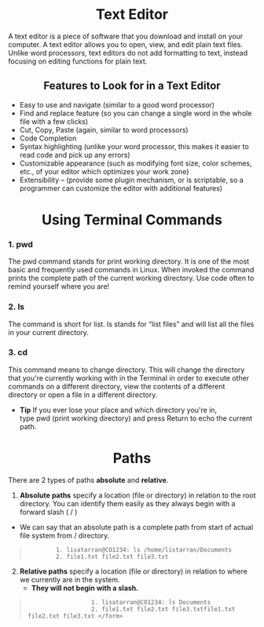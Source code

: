 # <center> <b>Text Editor </b> </center>

A text editor is a piece of software that you download and install on your computer. A text editor allows you to open, view, and edit plain text files. Unlike word processors, text editors do not add formatting to text, instead focusing on editing functions for plain text.

## <center> <b>Features to Look for in a Text Editor</b> </center>

* Easy to use and navigate (similar to a good word processor)
* Find and replace feature (so you can change a single word in the whole file with a few clicks)
* Cut, Copy, Paste (again, similar to word processors)
* Code Completion
* Syntax highlighting (unlike your word processor, this makes it easier to read code and pick up any errors)
* Customizable appearance (such as modifying font size, color schemes, etc., of your editor which optimizes your work zone)
* Extensibility – (provide some plugin mechanism, or is scriptable, so a programmer can customize the editor with additional features)

# <center> <b>Using Terminal Commands</b> </center>

### 1. **pwd**
   The pwd command stands for print working directory. It is one of the most basic and frequently used commands in Linux. When invoked the command prints the complete path of the current working directory.  Use code often to remind yourself where you are!

### 2. **ls**
The command is short for list. ls stands for “list files” and will list all the files in your current directory. 

### 3. **cd**
This command means to change directory. This will change the directory that you're currently working with in the Terminal in order to execute other commands on a different directory, view the contents of a different directory or open a file in a different directory. 
  * **Tip** If you ever lose your place and which directory you're in, type pwd (print working directory) and press Return to echo the current path.
  
# <center> **Paths** </center>

There are 2 types of paths **absolute** and **relative**. 

1. **Absolute paths** specify a location (file or directory) in relation to the root directory. You can identify them easily as they always begin with a forward slash ( / )
* We can say that an absolute path is a complete path from start of actual file system from / directory.
>             1. lisatarran@CO1234: ls /home/listarran/Documents
>             2. file1.txt file2.txt file3.txt



2. <b>Relative paths</b> specify a location (file or directory) in relation to where we currently are in the system.
   * **They will not begin with a slash.**                                      
>                       1. lisatarran@CO1234: ls Documents
>                       2. file1.txt file2.txt file3.txtfile1.txt file2.txt file3.txt </form>

